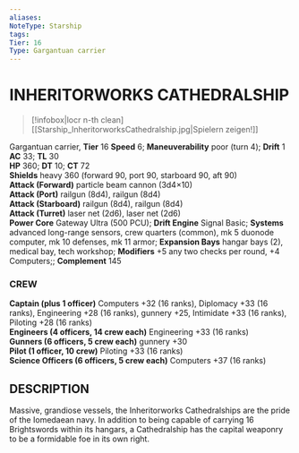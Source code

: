 ```yaml
---
aliases: 
NoteType: Starship
tags: 
Tier: 16
Type: Gargantuan carrier 
---
```

# INHERITORWORKS CATHEDRALSHIP
> [!infobox|locr n-th clean]
>  [[Starship_InheritorworksCathedralship.jpg|Spielern zeigen!]]
> 
Gargantuan carrier, **Tier** 16 
**Speed** 6; **Maneuverability** poor (turn 4); **Drift** 1  
**AC** 33; **TL** 30  
**HP** 360; **DT** 10; **CT** 72  
**Shields** heavy 360 (forward 90, port 90, starboard 90, aft 90)  
**Attack (Forward)** particle beam cannon (3d4×10)  
**Attack (Port)** railgun (8d4), railgun (8d4)  
**Attack (Starboard)** railgun (8d4), railgun (8d4)  
**Attack (Turret)** laser net (2d6), laser net (2d6)  
**Power Core** Gateway Ultra (500 PCU); **Drift Engine** Signal Basic; **Systems** advanced long-range sensors, crew quarters (common), mk 5 duonode computer, mk 10 defenses, mk 11 armor; **Expansion Bays** hangar bays (2), medical bay, tech workshop; **Modifiers** +5 any two checks per round, +4 Computers;; **Complement** 145

### CREW

**Captain (plus 1 officer)** Computers +32 (16 ranks), Diplomacy +33 (16 ranks), Engineering +28 (16 ranks), gunnery +25, Intimidate +33 (16 ranks), Piloting +28 (16 ranks)  
**Engineers (4 officers, 14 crew each)** Engineering +33 (16 ranks)  
**Gunners (6 officers, 5 crew each)** gunnery +30  
**Pilot (1 officer, 10 crew)** Piloting +33 (16 ranks)  
**Science Officers (6 officers, 5 crew each)** Computers +37 (16 ranks)

## DESCRIPTION

Massive, grandiose vessels, the Inheritorworks Cathedralships are the pride of the Iomedaean navy. In addition to being capable of carrying 16 Brightswords within its hangars, a Cathedralship has the capital weaponry to be a formidable foe in its own right.
